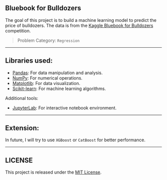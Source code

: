 ## Bluebook for Bulldozers

The goal of this project is to build a machine learning model to predict the price of bulldozers. The data is from the [Kaggle Bluebook for Bulldozers](https://www.kaggle.com/c/bluebook-for-bulldozers/data) competition.

> Problem Category: `Regression`

---

## Libraries used:

- [Pandas](https://pandas.pydata.org/): For data manipulation and analysis.
- [NumPy](https://numpy.org/): For numerical operations.
- [Matplotlib](https://matplotlib.org/): For data visualization.
- [Scikit-learn](https://scikit-learn.org/): For machine learning algorithms.

Additional tools:

- [JupyterLab](https://jupyter.org/): For interactive notebook environment.

---

## Extension:

In future, I will try to use `XGBoost` or `CatBoost` for better performance.

---

## LICENSE

This project is released under the [MIT License](LICENSE).
